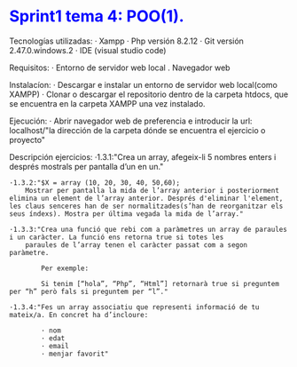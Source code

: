 **<h1 style="color:blue;">Sprint1 tema 4: POO(1).</h1>**

Tecnologías utilizadas:
    · Xampp
    · Php versión 8.2.12
    · Git versión 2.47.0.windows.2
    · IDE (visual studio code)

Requisitos:
    · Entorno de servidor web local
    . Navegador web

Instalacíon:
    · Descargar e instalar un entorno de servidor web local(como XAMPP)
    · Clonar o descargar el repositorio dentro de la carpeta htdocs, que se encuentra en la carpeta XAMPP una vez instalado.

Ejecución:
    · Abrir navegador web de preferencia e introducir la url: localhost/"la dirección de la carpeta dónde se encuentra el ejercicio o proyecto"

Descripción ejercicios:
    ·1.3.1:"Crea un array, afegeix-li 5 nombres enters i després mostrals per pantalla d’un en un."

    ·1.3.2:"$X = array (10, 20, 30, 40, 50,60);
        Mostrar per pantalla la mida de l’array anterior i posteriorment elimina un element de l’array anterior. Després d'eliminar l'element, les claus senceres han de ser normalitzades(s’han de reorganitzar els seus índexs). Mostra per última vegada la mida de l’array."

    ·1.3.3:"Crea una funció que rebi com a paràmetres un array de paraules i un caràcter. La funció ens retorna true si totes les 
        paraules de l’array tenen el caràcter passat com a segon paràmetre.

            Per exemple:

            Si tenim [“hola”, “Php”, “Html”] retornarà true si preguntem per “h” però fals si preguntem per “l”."
    
    ·1.3.4:"Fes un array associatiu que representi informació de tu mateix/a. En concret ha d’incloure:

            · nom
            · edat
            · email
            · menjar favorit"